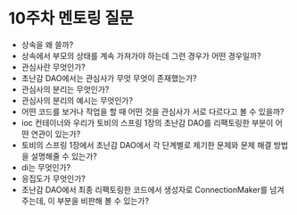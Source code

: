 # 10주차 멘토링 질문
- 상속을 왜 쓸까?
- 상속에서 부모의 상태를 계속 가져가야 하는데 그런 경우가 어떤 경우일까?
- 관심사란 무엇인가?
- 초난감 DAO에서는 관심사가 무엇 무엇이 존재했는가?
- 관심사의 분리는 무엇인가?
- 관심사의 분리의 예시는 무엇인가?
- 어떤 코드를 보거나 작업을 할 때 어떤 것을 관심사가 서로 다르다고 볼 수 있을까?
- ioc 컨테이너와 우리가 토비의 스프링 1장의 초난감 DAO를 리팩토링한 부분이 어떤 연관이 있는가?
- 토비의 스프링 1장에서 초난감 DAO에서 각 단계별로 제기한 문제와 문제 해결 방법을 설명해줄 수 있는가?
- di는 무엇인가?
- 응집도가 무엇인가?
- 초난감 DAO에서 최종 리팩토링한 코드에서 생성자로 ConnectionMaker를 넘겨주는데, 이 부분을 비판해 볼 수 있는가?